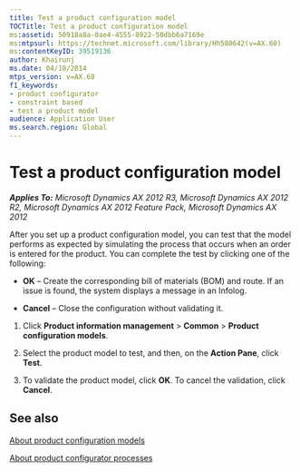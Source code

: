 ```yaml
---
title: Test a product configuration model
TOCTitle: Test a product configuration model
ms:assetid: 50918a8a-0ae4-4555-8922-50dbb6a7169e
ms:mtpsurl: https://technet.microsoft.com/library/Hh580642(v=AX.60)
ms:contentKeyID: 39519136
author: Khairunj
ms.date: 04/18/2014
mtps_version: v=AX.60
f1_keywords:
- product configurator
- constraint based
- test a product model
audience: Application User
ms.search.region: Global
---
```


# Test a product configuration model 


_**Applies To:** Microsoft Dynamics AX 2012 R3, Microsoft Dynamics AX 2012 R2, Microsoft Dynamics AX 2012 Feature Pack, Microsoft Dynamics AX 2012_

After you set up a product configuration model, you can test that the model performs as expected by simulating the process that occurs when an order is entered for the product. You can complete the test by clicking one of the following:

  - **OK** – Create the corresponding bill of materials (BOM) and route. If an issue is found, the system displays a message in an Infolog.

  - **Cancel** – Close the configuration without validating it.

<!-- end list -->

1.  Click **Product information management** \> **Common** \> **Product configuration models**.

2.  Select the product model to test, and then, on the **Action Pane**, click **Test**.

3.  To validate the product model, click **OK**. To cancel the validation, click **Cancel**.

## See also

[About product configuration models](about-product-configuration-models.md)

[About product configurator processes](about-product-configurator-processes.md)

  


